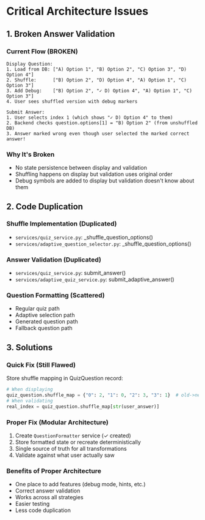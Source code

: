 # Critical Architecture Issues

## 1. Broken Answer Validation

### Current Flow (BROKEN)
```
Display Question:
1. Load from DB: ["A) Option 1", "B) Option 2", "C) Option 3", "D) Option 4"]
2. Shuffle:      ["B) Option 2", "D) Option 4", "A) Option 1", "C) Option 3"]  
3. Add Debug:    ["B) Option 2", "✓ D) Option 4", "A) Option 1", "C) Option 3"]
4. User sees shuffled version with debug markers

Submit Answer:
1. User selects index 1 (which shows "✓ D) Option 4" to them)
2. Backend checks question.options[1] = "B) Option 2" (from unshuffled DB)
3. Answer marked wrong even though user selected the marked correct answer!
```

### Why It's Broken
- No state persistence between display and validation
- Shuffling happens on display but validation uses original order
- Debug symbols are added to display but validation doesn't know about them

## 2. Code Duplication

### Shuffle Implementation (Duplicated)
- `services/quiz_service.py`: _shuffle_question_options()
- `services/adaptive_question_selector.py`: _shuffle_question_options()

### Answer Validation (Duplicated)
- `services/quiz_service.py`: submit_answer()
- `services/adaptive_quiz_service.py`: submit_adaptive_answer()

### Question Formatting (Scattered)
- Regular quiz path
- Adaptive selection path
- Generated question path
- Fallback question path

## 3. Solutions

### Quick Fix (Still Flawed)
Store shuffle mapping in QuizQuestion record:
```python
# When displaying
quiz_question.shuffle_map = {"0": 2, "1": 0, "2": 3, "3": 1}  # old->new index
# When validating
real_index = quiz_question.shuffle_map[str(user_answer)]
```

### Proper Fix (Modular Architecture)
1. Create `QuestionFormatter` service (✓ created)
2. Store formatted state or recreate deterministically
3. Single source of truth for all transformations
4. Validate against what user actually saw

### Benefits of Proper Architecture
- One place to add features (debug mode, hints, etc.)
- Correct answer validation
- Works across all strategies
- Easier testing
- Less code duplication